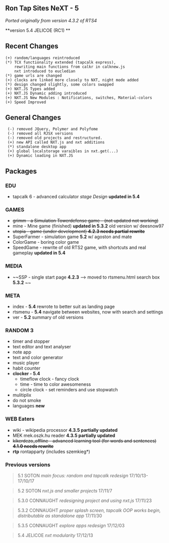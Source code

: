 

## Ron Tap Sites NeXT - 5
*Ported originally from version 4.3.2 of RTS4*

**version 5.4 JELICOE (RC1) **

## Recent Changes
```
(+) random/languages reintroduced
(*) TCX functionality extended (tapcalk express),
    rewriting main functions from calkr in calknew.js
    nxt introduced to eucledian
(*) game urls are changed
(+) clocks are linked more closely to NXT, night mode added
(*) design changed slightly, some colors swapped
(+) NXT.JS Types added
(+) NXT.JS Dynamic adding introduced
(+) NXT.JS New Modules : Notifications, switches, Material-colors
(+) Speed Improved

```

## General Changes
```
 (-) removed JQuery, Polymer and Polyfome
 (-) removed all RJSX versions
 (-) removed old projects and restructured.
 (+) new API called NXT.js and nxt additions
 (*) standalone desktop app
 (+) global localstorage varaibles in nxt.get(...)
 (+) Dynamic loading in NXT.JS
```

## Packages
### EDU
* tapcalk 6 - advanced calculator _stage Design_ **updated in 5.4**

### GAMES

* ~~grimm - a Simulation Towerdefense game - (not updated not working)~~
* mine - Mine game (finished) **updated in 5.3.2** old version w/ deesnow97
* ~~utopia - game  (under development) **4.2.3 needs partial rewrite**~~
* SuperFarmer - simulation game **5.2** w/ agoston and mate
* ColorGame - boring color game
* SpeedGame - rewrite of old RTS2 game, with shortcuts and real gameplay **updated in 5.4**

### MEDIA
* ~~SSP  - single start page  **4.2.3** --> moved to rtsmenu.html search box **5.3.2** ~~

### META
* index -  **5.4** rewrote to better suit as landing page
* rtsmenu - **5.4** navigate between websites, now with search and settings
* ver - **5.2** summary of old versions

### RANDOM 3
* timer and stopper
* text editor and text analyser
* note app
* text and color generator
* music player
* habit counter
* **clocker - 5.4**
  * timeflow clock -  fancy clock
  * time - time to color awesomeness
  * circle clock - set reminders and use stopwatch
* mulitiplix
* do not smoke
* languages **new**

### WEB Eaters  
* wiki - wikipedia processor **4.3.5 partially updated**
* MEK mek.oszk.hu reader **4.3.5 partially updated**
* ~~kikerdezo_offline - advanced learning tool (for words and sentences) **4.1.0 needs rewrite**~~
* **rtp** rontapparty (includes szemkieg*)


### Previous versions
> 5.1 SOTON _main focus: random and tapcalk redesign_ 17/10/13-17/10/17

> 5.2 SOTON _nxt.js and smaller projects_ 17/11/7

> 5.3.0 CONNAUGHT _redesigning project and using nxt.js_ 17/11/23

> 5.3.2 CONNAUGHT _proper splash screen, tapcalk OOP works begin, distributable as standalone app_ 17/11/30

> 5.3.5 CONNAUGHT _explore apps redesign_ 17/12/03

> 5.4 JELICOE _nxt modularity_ 17/12/13
